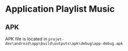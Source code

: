 # Application Playlist Music

## APK
APK file is located in ```projet-dev\android\app\build\outputs\apk\debug\app-debug.apk```
